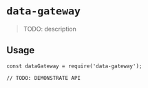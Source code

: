 # `data-gateway`

> TODO: description

## Usage

```
const dataGateway = require('data-gateway');

// TODO: DEMONSTRATE API
```
